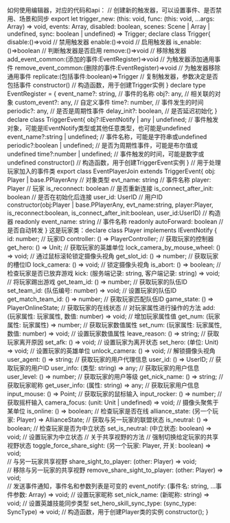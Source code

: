 如何使用编辑器，对应的代码和api：
 // 创建新的触发器，可以设置事件、是否禁用、场景和同步
    export let trigger_new: (this: void, func: (this: void, ...args: Array<any>) => void, events: Array<TriggerEvent>, disabled: boolean, scenes: Scene | Array<Scene> | undefined, sync: boolean | undefined) => Trigger;
declare class Trigger{
    disable:()=>void // 禁用触发器
    enable:()=>void // 启用触发器
    is_enable:()=>boolean // 判断触发器是否启用
    remove:()=>void // 移除触发器
    add_event_common:(添加的事件:EventRegister)=>void // 为触发器添加通用事件
    remove_event_common:(删除的事件:EventRegister)=>void // 为触发器移除通用事件
    replicate:(包括事件:boolean)=>Trigger // 复制触发器，参数决定是否包括事件
    constructor() // 构造函数，用于创建Trigger实例
}
declare type EventRegister = {
    event_name?: string, // 事件的名称
    obj?: any, // 相关联的对象
    custom_event?: any, // 自定义事件
    time?: number, // 事件发生的时间
    periodic?: any, // 是否是周期性事件
    delay_init?: boolean, // 是否延迟初始化
}
declare class TriggerEvent{
    obj?:IEventNotify | any | undefined; // 事件触发对象，可能是IEventNotify类型或其他任意类型，也可能是undefined
    event_name?:string | undefined; // 事件名称，可能是字符串或undefined
    periodic?:boolean | undefined; // 是否为周期性事件，可能是布尔值或undefined
    time?:number | undefined; // 事件触发的时间，可能是数字或undefined
    constructor() // 构造函数，用于创建TriggerEvent实例
}
// 用于处理玩家加入的事件类
export class EventPlayerJoin extends TriggerEvent{
    obj: Player | base.PPlayerAny  // 对象类型
    evt_name: string  // 事件名称
    player: Player  // 玩家
    is_reconnect: boolean  // 是否重新连接
    is_connect_after_init: boolean  // 是否在初始化后连接
    user_id: UserID  // 用户ID
    constructor(obj:Player | base.PPlayerAny, evt_name:string, player:Player, is_reconnect:boolean, is_connect_after_init:boolean, user_id:UserID)  // 构造器
    readonly event_name: string  // 事件名称
    readonly autoForward: boolean  // 是否自动转发
}
这是玩家类：declare class Player implements IEventNotify {
    id: number; // 玩家ID
    controller: () => PlayerController; // 获取玩家的控制器
    get_hero: () => Unit; // 获取玩家的英雄单位
    lock_camera_by_mouse_wheel: () => void; // 通过鼠标滚轮锁定摄像头视角
    get_slot_id: () => number; // 获取玩家的槽位ID
    lock_camera: () => void; // 锁定摄像头视角
    is_abort: () => boolean; // 检查玩家是否已放弃游戏
    kick: (服务端记录: string, 客户端记录: string) => void; // 将玩家踢出游戏
    get_team_id: () => number; // 获取玩家的队伍ID
	 set_team_id: (队伍编号: number) => void; // 设置玩家的队伍ID
	get_match_team_id: () => number; // 获取玩家匹配队伍ID
    game_state: () => PlayerOnlineState; // 获取玩家的在线状态
    // 对玩家属性进行操作的方法
    add: (玩家属性: 玩家属性, 数值: number) => void; // 增加玩家属性值
    get_num: (玩家属性: 玩家属性) => number; // 获取玩家数值属性
    set_num: (玩家属性: 玩家属性, 数值: number) => void; // 设置玩家数值属性
    leave_reason: () => string; // 获取玩家离开原因
    set_afk: () => void; // 设置玩家为离开状态
    set_hero: (单位: Unit) => void; // 设置玩家的英雄单位
    unlock_camera: () => void; // 解锁摄像头视角
    user_agent: () => string; // 获取玩家的用户代理信息
    user_id: () => UserID; // 获取玩家的用户ID
    user_info: (类型: string) => any; // 获取玩家的用户信息
    user_level: () => number; // 获取玩家的用户等级
    get_nick_name: () => string; // 获取玩家昵称
    get_user_info: (属性: string) => any; // 获取玩家用户信息
    input_mouse: () => Point; // 获取玩家的鼠标输入
    input_rocker: () => number; // 获取摇杆输入
    camera_focus: (unit: Unit | undefined) => void; // 摄像头聚焦于某单位
    is_online: () => boolean; // 检查玩家是否在线
    alliance_state: (另一个玩家: Player) => AllianceState; // 获取与另一玩家的联盟状态
    is_neutral: () => boolean; // 检查玩家是否为中立状态
    set_is_neutral: (中立状态: boolean) => void; // 设置玩家为中立状态
    // 关于共享视野的方法
    // 强制切换给定玩家的共享视野状态
    toggle_force_share_sight: (另一个玩家: Player, 开关: boolean) => void;   
    // 与另一玩家共享视野
    share_sight_to_player: (other: Player) => void;   
    // 移除与另一玩家的共享视野
    remove_share_sight_to_player: (other: Player) => void;  
    // 发送事件通知，事件名和参数列表是可变的
    event_notify: (事件名: string, ...事件参数: Array<any>) => void; 
    // 设置玩家昵称
    set_nick_name: (新昵称: string) => void;
    // 设置英雄技能同步类型
    set_hero_skill_sync_type: (sync_type: SyncType) => void;
    // 构造函数，用于创建Player类的实例
    constructor();
}
